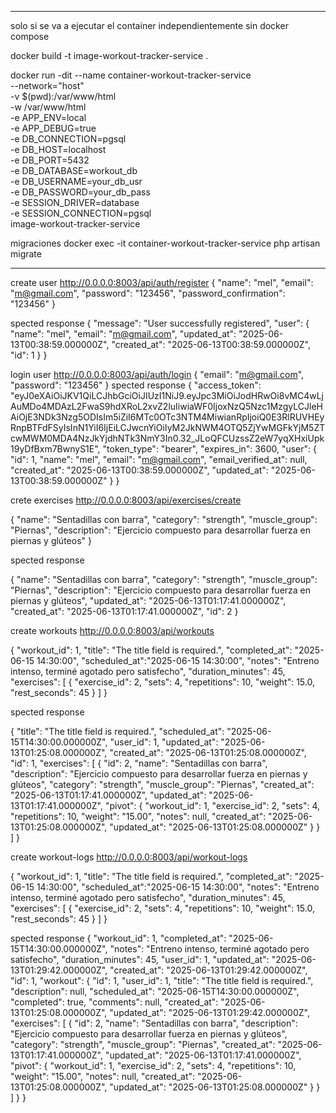 
--------------------------------------------------------------------------
solo si se va a ejecutar el container independientemente sin docker compose

docker build -t image-workout-tracker-service .

docker run -dit --name container-workout-tracker-service \
  --network="host" \
  -v $(pwd):/var/www/html \
  -w /var/www/html \
  -e APP_ENV=local \
  -e APP_DEBUG=true \
  -e DB_CONNECTION=pgsql \
  -e DB_HOST=localhost \
  -e DB_PORT=5432 \
  -e DB_DATABASE=workout_db \
  -e DB_USERNAME=your_db_usr \
  -e DB_PASSWORD=your_db_pass \
  -e SESSION_DRIVER=database \
  -e SESSION_CONNECTION=pgsql \
  image-workout-tracker-service 


migraciones
docker exec -it container-workout-tracker-service php artisan migrate

-----------------------------------------------------------------------


create user
http://0.0.0.0:8003/api/auth/register
{
  "name": "mel",
  "email": "m@gmail.com",
  "password": "123456",
  "password_confirmation": "123456" 
}

spected response
{
  "message": "User successfully registered",
  "user": {
    "name": "mel",
    "email": "m@gmail.com",
    "updated_at": "2025-06-13T00:38:59.000000Z",
    "created_at": "2025-06-13T00:38:59.000000Z",
    "id": 1
  }
}


login user 
http://0.0.0.0:8003/api/auth/login
{
  "email": "m@gmail.com",
  "password": "123456"
}
spected response
{
  "access_token": "eyJ0eXAiOiJKV1QiLCJhbGciOiJIUzI1NiJ9.eyJpc3MiOiJodHRwOi8vMC4wLjAuMDo4MDAzL2FwaS9hdXRoL2xvZ2luIiwiaWF0IjoxNzQ5Nzc1MzgyLCJleHAiOjE3NDk3Nzg5ODIsIm5iZiI6MTc0OTc3NTM4MiwianRpIjoiQ0E3RlRUVHEyRnpBTFdFSyIsInN1YiI6IjEiLCJwcnYiOiIyM2JkNWM4OTQ5ZjYwMGFkYjM5ZTcwMWM0MDA4NzJkYjdhNTk3NmY3In0.32_JLoQFCUzssZ2eW7yqXHxiUpk19yDfBxm7BwnyS1E",
  "token_type": "bearer",
  "expires_in": 3600,
  "user": {
    "id": 1,
    "name": "mel",
    "email": "m@gmail.com",
    "email_verified_at": null,
    "created_at": "2025-06-13T00:38:59.000000Z",
    "updated_at": "2025-06-13T00:38:59.000000Z"
  }
}


crete exercises
http://0.0.0.0:8003/api/exercises/create 


{
  "name": "Sentadillas con barra",
  "category": "strength",
  "muscle_group": "Piernas",
  "description": "Ejercicio compuesto para desarrollar fuerza en piernas y glúteos"
}

spected response

{
  "name": "Sentadillas con barra",
  "category": "strength",
  "muscle_group": "Piernas",
  "description": "Ejercicio compuesto para desarrollar fuerza en piernas y glúteos",
  "updated_at": "2025-06-13T01:17:41.000000Z",
  "created_at": "2025-06-13T01:17:41.000000Z",
  "id": 2
}


create workouts
http://0.0.0.0:8003/api/workouts

{
  "workout_id": 1,
  "title": "The title field is required.",
  "completed_at": "2025-06-15 14:30:00",
  "scheduled_at":"2025-06-15 14:30:00",
  "notes": "Entreno intenso, terminé agotado pero satisfecho",
  "duration_minutes": 45,
  "exercises": [
    {
      "exercise_id": 2,
      "sets": 4,
      "repetitions": 10,
      "weight": 15.0,
      "rest_seconds": 45
    }
  ]
}

spected response

{
  "title": "The title field is required.",
  "scheduled_at": "2025-06-15T14:30:00.000000Z",
  "user_id": 1,
  "updated_at": "2025-06-13T01:25:08.000000Z",
  "created_at": "2025-06-13T01:25:08.000000Z",
  "id": 1,
  "exercises": [
      {
          "id": 2,
          "name": "Sentadillas con barra",
          "description": "Ejercicio compuesto para desarrollar fuerza en piernas y glúteos",
          "category": "strength",
          "muscle_group": "Piernas",
          "created_at": "2025-06-13T01:17:41.000000Z",
          "updated_at": "2025-06-13T01:17:41.000000Z",
          "pivot": {
              "workout_id": 1,
              "exercise_id": 2,
              "sets": 4,
              "repetitions": 10,
              "weight": "15.00",
              "notes": null,
              "created_at": "2025-06-13T01:25:08.000000Z",
              "updated_at": "2025-06-13T01:25:08.000000Z"
          }
      }
  ]
}


create workout-logs
http://0.0.0.0:8003/api/workout-logs

{
  "workout_id": 1,
  "title": "The title field is required.",
  "completed_at": "2025-06-15 14:30:00",
  "scheduled_at":"2025-06-15 14:30:00",
  "notes": "Entreno intenso, terminé agotado pero satisfecho",
  "duration_minutes": 45,
  "exercises": [
    {
      "exercise_id": 2,
      "sets": 4,
      "repetitions": 10,
      "weight": 15.0,
      "rest_seconds": 45
    }
  ]
}

spected response
{
    "workout_id": 1,
    "completed_at": "2025-06-15T14:30:00.000000Z",
    "notes": "Entreno intenso, terminé agotado pero satisfecho",
    "duration_minutes": 45,
    "user_id": 1,
    "updated_at": "2025-06-13T01:29:42.000000Z",
    "created_at": "2025-06-13T01:29:42.000000Z",
    "id": 1,
    "workout": {
        "id": 1,
        "user_id": 1,
        "title": "The title field is required.",
        "description": null,
        "scheduled_at": "2025-06-15T14:30:00.000000Z",
        "completed": true,
        "comments": null,
        "created_at": "2025-06-13T01:25:08.000000Z",
        "updated_at": "2025-06-13T01:29:42.000000Z",
        "exercises": [
            {
                "id": 2,
                "name": "Sentadillas con barra",
                "description": "Ejercicio compuesto para desarrollar fuerza en piernas y glúteos",
                "category": "strength",
                "muscle_group": "Piernas",
                "created_at": "2025-06-13T01:17:41.000000Z",
                "updated_at": "2025-06-13T01:17:41.000000Z",
                "pivot": {
                    "workout_id": 1,
                    "exercise_id": 2,
                    "sets": 4,
                    "repetitions": 10,
                    "weight": "15.00",
                    "notes": null,
                    "created_at": "2025-06-13T01:25:08.000000Z",
                    "updated_at": "2025-06-13T01:25:08.000000Z"
                }
            }
        ]
    }
}


